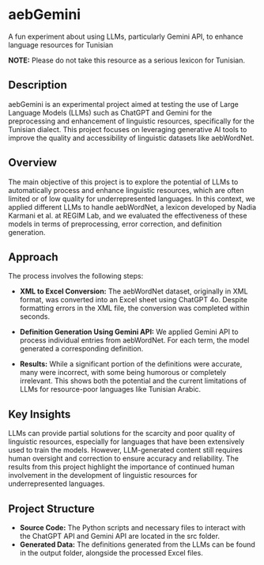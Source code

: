 # aebGemini
A fun experiment about using LLMs, particularly Gemini API, to enhance language resources for Tunisian

**NOTE:** Please do not take this resource as a serious lexicon for Tunisian.

## Description
aebGemini is an experimental project aimed at testing the use of Large Language Models (LLMs) such as ChatGPT and Gemini for the preprocessing and enhancement of linguistic resources, specifically for the Tunisian dialect. This project focuses on leveraging generative AI tools to improve the quality and accessibility of linguistic datasets like aebWordNet.

## Overview
The main objective of this project is to explore the potential of LLMs to automatically process and enhance linguistic resources, which are often limited or of low quality for underrepresented languages. In this context, we applied different LLMs to handle aebWordNet, a lexicon developed by Nadia Karmani et al. at REGIM Lab, and we evaluated the effectiveness of these models in terms of preprocessing, error correction, and definition generation.

## Approach
The process involves the following steps:

- **XML to Excel Conversion:** The aebWordNet dataset, originally in XML format, was converted into an Excel sheet using ChatGPT 4o. Despite formatting errors in the XML file, the conversion was completed within seconds.

- **Definition Generation Using Gemini API:** We applied Gemini API to process individual entries from aebWordNet. For each term, the model generated a corresponding definition.

- **Results:** While a significant portion of the definitions were accurate, many were incorrect, with some being humorous or completely irrelevant. This shows both the potential and the current limitations of LLMs for resource-poor languages like Tunisian Arabic.

## Key Insights
LLMs can provide partial solutions for the scarcity and poor quality of linguistic resources, especially for languages that have been extensively used to train the models.
However, LLM-generated content still requires human oversight and correction to ensure accuracy and reliability.
The results from this project highlight the importance of continued human involvement in the development of linguistic resources for underrepresented languages.

## Project Structure
- **Source Code:** The Python scripts and necessary files to interact with the ChatGPT API and Gemini API are located in the src folder.
- **Generated Data:** The definitions generated from the LLMs can be found in the output folder, alongside the processed Excel files.
